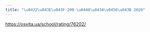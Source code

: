```yaml
---
title: "\u0422\u043E\u043F-200 \u0448\u043A\u0456\u043B 2020"
---
```

https://osvita.ua/school/rating/76202/